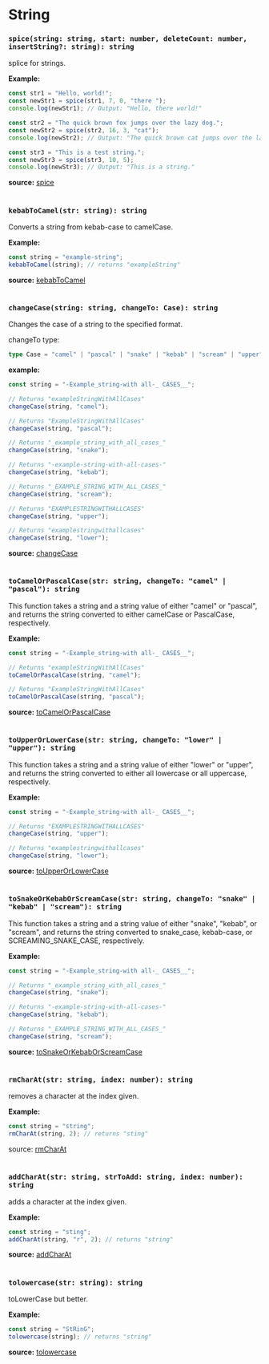 # String

### `spice(string: string, start: number, deleteCount: number, insertString?: string): string`

splice for strings.

**Example:**

```typescript
const str1 = "Hello, world!";
const newStr1 = spice(str1, 7, 0, "there ");
console.log(newStr1); // Output: "Hello, there world!"

const str2 = "The quick brown fox jumps over the lazy dog.";
const newStr2 = spice(str2, 16, 3, "cat");
console.log(newStr2); // Output: "The quick brown cat jumps over the lazy dog."

const str3 = "This is a test string.";
const newStr3 = spice(str3, 10, 5);
console.log(newStr3); // Output: "This is a string."
```

**source:**
[spice](https://github.com/ManiGhazaee/ts-library/blob/main/src/ts/string.ts#L89)

#

### `kebabToCamel(str: string): string`

Converts a string from kebab-case to camelCase.

**Example:**

```typescript
const string = "example-string";
kebabToCamel(string); // returns "exampleString"
```

**source:**
 [kebabToCamel](https://github.com/ManiGhazaee/ts-library/blob/main/src/ts/string.ts#L4)

#

### `changeCase(string: string, changeTo: Case): string`

Changes the case of a string to the specified format.


changeTo type:

```typescript
type Case = "camel" | "pascal" | "snake" | "kebab" | "scream" | "upper" | "lower";
```

**example:**

```typescript
const string = "-Example_string-with all-_ CASES__";

// Returns "exampleStringWithAllCases"
changeCase(string, "camel");

// Returns "ExampleStringWithAllCases"
changeCase(string, "pascal");

// Returns "_example_string_with_all_cases_"
changeCase(string, "snake");

// Returns "-example-string-with-all-cases-"
changeCase(string, "kebab");

// Returns "_EXAMPLE_STRING_WITH_ALL_CASES_"
changeCase(string, "scream");

// Returns "EXAMPLESTRINGWITHALLCASES"
changeCase(string, "upper");

// Returns "examplestringwithallcases"
changeCase(string, "lower");
```

**source:**
[changeCase](https://github.com/ManiGhazaee/ts-library/blob/main/src/ts/string.ts#L40)

#

### `toCamelOrPascalCase(str: string, changeTo: "camel" | "pascal"): string`

This function takes a string and a string value of either "camel" or "pascal", and returns the string converted to either camelCase or PascalCase, respectively.

**Example:**

```typescript
const string = "-Example_string-with all-_ CASES__";

// Returns "exampleStringWithAllCases"
toCamelOrPascalCase(string, "camel");

// Returns "ExampleStringWithAllCases"
toCamelOrPascalCase(string, "pascal");
```

**source:**
 [toCamelOrPascalCase](https://github.com/ManiGhazaee/ts-library/blob/main/src/ts/string.ts#L57)

#

### `toUpperOrLowerCase(str: string, changeTo: "lower" | "upper"): string`

This function takes a string and a string value of either "lower" or "upper", and returns the string converted to either all lowercase or all uppercase, respectively.

**Example:**

```typescript
const string = "-Example_string-with all-_ CASES__";

// Returns "EXAMPLESTRINGWITHALLCASES"
changeCase(string, "upper");

// Returns "examplestringwithallcases"
changeCase(string, "lower");
```

**source:**
[toUpperOrLowerCase](https://github.com/ManiGhazaee/ts-library/blob/main/src/ts/string.ts#L65)

#

### `toSnakeOrKebabOrScreamCase(str: string, changeTo: "snake" | "kebab" | "scream"): string`

This function takes a string and a string value of either "snake", "kebab", or "scream", and returns the string converted to snake_case, kebab-case, or SCREAMING_SNAKE_CASE, respectively.

**Example:**

```typescript
const string = "-Example_string-with all-_ CASES__";

// Returns "_example_string_with_all_cases_"
changeCase(string, "snake");

// Returns "-example-string-with-all-cases-"
changeCase(string, "kebab");

// Returns "_EXAMPLE_STRING_WITH_ALL_CASES_"
changeCase(string, "scream");
```

**source:**
[toSnakeOrKebabOrScreamCase](https://github.com/ManiGhazaee/ts-library/blob/main/src/ts/string.ts#L70)

#

### `rmCharAt(str: string, index: number): string`

removes a character at the index given.

**Example:**

```typescript
const string = "string";
rmCharAt(string, 2); // returns "sting"
```

source:
[rmCharAt](https://github.com/ManiGhazaee/ts-library/blob/main/src/ts/string.ts#L84)

#

### `addCharAt(str: string, strToAdd: string, index: number): string`

adds a character at the index given.

**Example:**

```typescript
const string = "sting";
addCharAt(string, "r", 2); // returns "string"
```

**source:**
[addCharAt](https://github.com/ManiGhazaee/ts-library/blob/main/src/ts/string.ts#L96)

#

### `tolowercase(str: string): string`

toLowerCase but better.

**Example:**

```typescript
const string = "StRinG";
tolowercase(string); // returns "string"
```

**source:**
[tolowercase](https://github.com/ManiGhazaee/ts-library/blob/main/src/ts/string.ts#L103)
